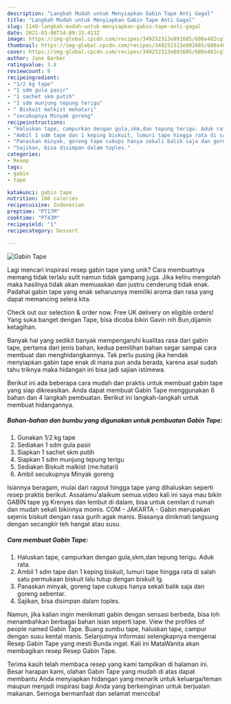 ```yaml
---
description: "Langkah Mudah untuk Menyiapkan Gabin Tape Anti Gagal"
title: "Langkah Mudah untuk Menyiapkan Gabin Tape Anti Gagal"
slug: 1140-langkah-mudah-untuk-menyiapkan-gabin-tape-anti-gagal
date: 2021-03-06T14:09:33.413Z
image: https://img-global.cpcdn.com/recipes/349252313e891685/680x482cq70/gabin-tape-foto-resep-utama.jpg
thumbnail: https://img-global.cpcdn.com/recipes/349252313e891685/680x482cq70/gabin-tape-foto-resep-utama.jpg
cover: https://img-global.cpcdn.com/recipes/349252313e891685/680x482cq70/gabin-tape-foto-resep-utama.jpg
author: Jane Barber
ratingvalue: 3.8
reviewcount: 9
recipeingredient:
- "1/2 kg tape"
- "1 sdm gula pasir"
- "1 sachet skm putih"
- "1 sdm munjung tepung terigu"
- " Biskuit malkist mehatari"
- "secukupnya Minyak goreng"
recipeinstructions:
- "Haluskan tape, campurkan dengan gula,skm,dan tepung terigu. Aduk rata."
- "Ambil 1 sdm tape dan 1 keping biskuit, lumuri tape hingga rata di salah satu permukaan biskuit lalu tutup dengan biskuit lg."
- "Panaskan minyak, goreng tape cukups hanya sekali balik saja dan goreng sebentar."
- "Sajikan, bisa disimpan dalam toples."
categories:
- Resep
tags:
- gabin
- tape

katakunci: gabin tape 
nutrition: 160 calories
recipecuisine: Indonesian
preptime: "PT17M"
cooktime: "PT43M"
recipeyield: "1"
recipecategory: Dessert

---
```



![Gabin Tape](https://img-global.cpcdn.com/recipes/349252313e891685/680x482cq70/gabin-tape-foto-resep-utama.jpg)

Lagi mencari inspirasi resep gabin tape yang unik? Cara membuatnya memang tidak terlalu sulit namun tidak gampang juga. Jika keliru mengolah maka hasilnya tidak akan memuaskan dan justru cenderung tidak enak. Padahal gabin tape yang enak seharusnya memiliki aroma dan rasa yang dapat memancing selera kita.

Check out our selection &amp; order now. Free UK delivery on eligible orders! Yang suka banget dengan Tape, bisa dicoba bikin Gavin nih Bun,dijamin ketagihan.

Banyak hal yang sedikit banyak mempengaruhi kualitas rasa dari gabin tape, pertama dari jenis bahan, kedua pemilihan bahan segar sampai cara membuat dan menghidangkannya. Tak perlu pusing jika hendak menyiapkan gabin tape enak di mana pun anda berada, karena asal sudah tahu triknya maka hidangan ini bisa jadi sajian istimewa.


Berikut ini ada beberapa cara mudah dan praktis untuk membuat gabin tape yang siap dikreasikan. Anda dapat membuat Gabin Tape menggunakan 6 bahan dan 4 langkah pembuatan. Berikut ini langkah-langkah untuk membuat hidangannya.

<!--inarticleads1-->

##### Bahan-bahan dan bumbu yang digunakan untuk pembuatan Gabin Tape:

1. Gunakan 1/2 kg tape
1. Sediakan 1 sdm gula pasir
1. Siapkan 1 sachet skm putih
1. Siapkan 1 sdm munjung tepung terigu
1. Sediakan  Biskuit malkist (me:hatari)
1. Ambil secukupnya Minyak goreng


Isiannya beragam, mulai dari ragout hingga tape yang dihaluskan seperti resep praktis berikut. Assalamu&#39;alaikum semua.video kali ini saya mau bikin GABIN tape yg Krenyes dan lembut di dalam, bisa untuk cemilan d rumah dan mudah sekali bikinnya momis. COM - JAKARTA - Gabin merupakan sejenis biskuit dengan rasa gurih agak manis. Biasanya dinikmati langsung dengan secangkir teh hangat atau susu. 

<!--inarticleads2-->

##### Cara membuat Gabin Tape:

1. Haluskan tape, campurkan dengan gula,skm,dan tepung terigu. Aduk rata.
1. Ambil 1 sdm tape dan 1 keping biskuit, lumuri tape hingga rata di salah satu permukaan biskuit lalu tutup dengan biskuit lg.
1. Panaskan minyak, goreng tape cukups hanya sekali balik saja dan goreng sebentar.
1. Sajikan, bisa disimpan dalam toples.


Namun, jika kalian ingin menikmati gabin dengan sensasi berbeda, bisa loh menambahkan berbagai bahan isian seperti tape. View the profiles of people named Gabin Tape. Buang sumbu tape, haluskan tape, campur dengan susu kental manis. Selanjutnya informasi selengkapnya mengenai Resep Gabin Tape yang mesti Bunda ingat. Kali ini MataWanita akan membagikan resep Resep Gabin Tape. 

Terima kasih telah membaca resep yang kami tampilkan di halaman ini. Besar harapan kami, olahan Gabin Tape yang mudah di atas dapat membantu Anda menyiapkan hidangan yang menarik untuk keluarga/teman maupun menjadi inspirasi bagi Anda yang berkeinginan untuk berjualan makanan. Semoga bermanfaat dan selamat mencoba!

